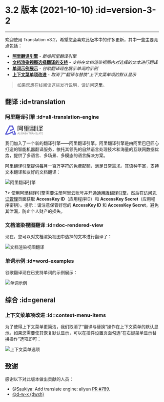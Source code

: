 # 3.2 版本 (2021-10-10) :id=version-3-2

---

欢迎使用 Translation v3.2，希望您会喜欢此版本中的许多更新，其中一些主要亮点包括：

- [**阿里翻译引擎**](#ali-translation-engine) - _新增阿里翻译引擎_
- [**文档渲染视图选择翻译的支持**](#doc-rendered-view) - _支持在文档渲染视图内对选择的文本进行翻译_
- [**单词示例展示**](#word-examples) - _谷歌翻译现在展示单词的示例_
- [**上下文菜单项改进**](#context-menu-items) - _取消了“翻译与替换”上下文菜单项的默认显示_

> 如果您想在线阅读这些发行说明，请访问[这里](#/updates ':ignore :target=_blank')。


## 翻译 :id=translation
### 阿里翻译引擎 :id=ali-translation-engine

![阿里翻译引擎](/img/logo/ali_translate.png)

我们加入了一个新的翻译引擎——阿里翻译引擎。阿里翻译引擎是由阿里巴巴匠心打造的智能机器翻译服务，依托其领先的自然语言处理技术和海量的互联网数据优势，提供了多语言、多场景、多模态的语言解决方案。

阿里翻译引擎提供每月一百万字符的免费配额，满足日常需求。其语种丰富，支持文本翻译和友好的文档翻译：

![阿里翻译引擎](/updates/img/v3_2/ali_doc_translation.png)

?> 使用阿里翻译引擎需要注册阿里云账号并开通[通用版翻译引擎](https://www.aliyun.com/product/ai/base_alimt)，然后在[访问凭证管理](https://ram.console.aliyun.com/manage/ak)页面获取 **AccessKey ID**（应用程序ID）和 **AccessKey Secret**（应用程序密钥）。提示：请注意保管好您的 **AccessKey ID** 和 **AccessKey Secret**，避免其泄漏，防止个人财产的损失。

### 文档渲染视图翻译 :id=doc-rendered-view

现在，您可以对文档渲染视图中选择的文本进行翻译了：

![文档渲染视图翻译](/updates/img/v3_2/translate_selection.gif)

### 单词示例 :id=word-examples

谷歌翻译现在已支持单词的示例展示：

![单词示例](/updates/img/v3_2/examples.png)

## 综合 :id=general
### 上下文菜单项改进 :id=context-menu-items

为了使得上下文菜单更简洁，我们取消了“翻译与替换”操作在上下文菜单的默认显示。如果您需要使其恢复默认显示，可以在插件设置页面勾选“在右键菜单显示替换操作”选项即可：

![上下文菜单选项](/updates/img/v3_2/replacement_action_option.png)

## 致谢

感谢以下对此版本做出贡献的人员：

- [@Saukiya](https://github.com/Saukiya): Add translate engine: aliyun [PR #789](https://github.com/YiiGuxing/TranslationPlugin/pull/789).
- [@d-w-x (dwxh)](https://github.com/d-w-x)